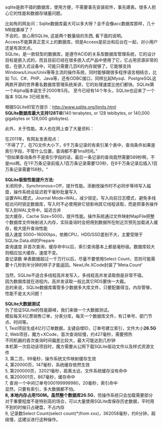 sqlite是款不错的数据库，使用方便，不需要事先安装软件，事先建表。很多人担心它的性能和数据存储量问题。

比如有的网友问：Sqlite数据库最大可以多大呀？会不会像acc数据库那样，几十MB就暴掉了？  
不会的，放心用SQLite, 这是两个数量级的东西, 看下面的说明。  
Access不能算真正意义上的数据库，但是Access是前台和后台在一起，对小用户还是有其优点。  
SQLite，是一款轻型的数据库，是遵守ACID的关系型数据库管理系统，它的设计目标是嵌入式的，而且目前已经在很多嵌入式产品中使用了它，它占用资源非常的低，在嵌入式设备中，可能只需要几百K的内存就够了。它能够支持Windows/Linux/Unix等等主流的操作系统，同时能够跟很多程序语言相结合，比如 Tcl、C#、PHP、Java等，还有ODBC接口，同样比起Mysql、PostgreSQL这两款开源的世界著名数据库管理系统来讲，它的处理速度比他们都快。SQLite第一个Alpha版本诞生于2000年5月。 至今已经有14个年头，SQLite也迎来了一个版本 SQLite 3已经发布。 

根据SQLite的官方提示：http://www.sqlite.org/limits.html  
**SQLIte数据库最大支持128TiB**(140 terabytes, or 128 tebibytes, or 140,000 gigabytes or 128,000 gibibytes).

此外，关于性能。本人也在网上查了大量资料：

在2011年，有网友发表观点：  
“不得了了，在7G文件大小下，6千万条记录的有索引某个表中，查询条件如果是索引字段，不管什么位置，查询都不要1ms时间。”  
“但如果查询条件不是索引字段的话，最后一条记录的查询竟然需要589秒啊，不是ms啊。在1千万条记录前插入1百万条记录需要120秒，在6千万条记录后插入1百万条记录需要156秒。“

**SQLite极致性能提升方法:**  
关闭同步，Synchronous=Off，提升性能。添删改操作时不必同步等待写入磁盘，操作系统会延迟若干毫秒批量写入  
设置WAL模式，Journal Mode=WAL，减少锁定。写入向前日志模式，避免多线程访问时锁定数据库，写入时不必使用排它锁影响其它线程读取，而是把事务操作写入到WAL文件中，延迟合并  
加大缓存，Cache Size=5000，提升性能。操作系统通过文件映射MapFile把整个数据库文件映射进入内存，实际查询时会把用到数据所在附近页预先加载进入缓存，极大提升查询性能  
插入速度 5000~16000tps，依赖CPU，HDD/SSD差别不大，主要受限于SQLite.Data.dll的Prepare  
查询速度 非首次查询，缓存命中以后，索引查询基本上都是毫秒级。数据库较大则相应加大缓存，速度不变。  
查记录数 单表数据超过一千万行以后，尽量不要使用Select Count，否则可能需要十几秒到半分钟的样子才能返回。NewLife.XCode封装了'Meta.Count'

当然，SQLite不适合多线程高并发写入，多线程高并发读取倒是非常不错。  
因为数据库就在进程内，高并发读取一般比其它RDS要快一大截。  
总的来说，SQLite数据库甭管多少数据多大库文件，只要配置得当，内存管够，性能不是太大问题！

**SQLite大数据测试**  
为了验证SQLite的性能巅峰，我们来做一个大数据测试。  
模拟每天4亿票销售订单，分表分库，每天一个数据库文件，有订单号、部门节点、时间等。  
1, Test项目生成4亿行订单数据，主键自增ID，订单号建立索引，文件大小**26.5G**  
2, Web项目，魔方+XCode，首次查询较慢，约427毫秒，需要预热  
不同机器的首次查询时间偏差比较大，最大可能达到几秒钟  
本机第一次启动该项目时，魔方需要从公网下载SQLite驱动文件以及样式资源文件  
3, 第二页，99毫秒，操作系统文件映射缓存生效  
4, 第20000页，147毫秒，系统缓存依然生效  
5, 第200000页，32021毫秒，距离太远，文件系统缓存没有命中  
6, 第200001页，867毫秒，缓存命中  
7, 查询一个中间订单号000199999980，20毫秒，索引命中  
显然，只要有索引，多大数据都不怕。  
**8, 本地内存占用150M。虽然整个数据库26.5G**，但操作系统只会加载需要部分  
对于重要程度不是特别高的场合，可以大量使用SQLite库保存历史数据，平时用不到的时候只占硬盘，不占内存  
9, 记录数Select Count(select count(\*)from xxx)，362058毫秒，约6分钟，超级慢，这建议进行这种操作。